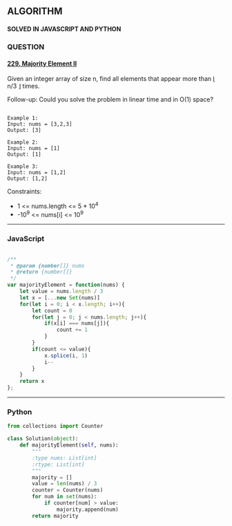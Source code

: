 ## ALGORITHM

#### SOLVED IN JAVASCRIPT AND PYTHON
### QUESTION

#### [229. Majority Element II](https://leetcode.com/problems/majority-element-ii/)

Given an integer array of size n, find all elements that appear more than ⌊ n/3 ⌋ times.

Follow-up: Could you solve the problem in linear time and in O(1) space?



```

Example 1:
Input: nums = [3,2,3]
Output: [3]

Example 2:
Input: nums = [1]
Output: [1]

Example 3:
Input: nums = [1,2]
Output: [1,2]

```

Constraints:

* 1 <= nums.length <= 5 * 10<sup>4</sup>
* -10<sup>9</sup> <= nums[i] <= 10<sup>9</sup>


-----

### JavaScript

```js

/**
 * @param {number[]} nums
 * @return {number[]}
 */
var majorityElement = function(nums) {
    let value = nums.length / 3
    let x = [...new Set(nums)]
    for(let i = 0; i < x.length; i++){
        let count = 0
        for(let j = 0; j < nums.length; j++){
            if(x[i] === nums[j]){
                count += 1
            }
        }
        if(count <= value){
            x.splice(i, 1)
            i--
        }
    }
    return x
};

```

-----

### Python

```py
from collections import Counter

class Solution(object):
    def majorityElement(self, nums):
        """
        :type nums: List[int]
        :rtype: List[int]
        """
        majority = []
        value = len(nums) / 3
        counter = Counter(nums)
        for num in set(nums):
            if counter[num] > value:
                majority.append(num)
        return majority
        
        
```
